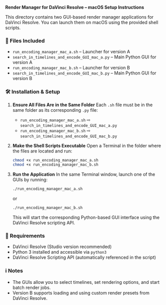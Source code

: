 **Render Manager for DaVinci Resolve – macOS Setup Instructions**

This directory contains two GUI-based render manager applications for DaVinci Resolve. You can launch them on macOS using the provided shell scripts.

### 📁 Files Included

* `run_encoding_manager_mac_a.sh` – Launcher for version A
* `search_in_timelines_and_encode_GUI_mac_a.py` – Main Python GUI for version A
* `run_encoding_manager_mac_b.sh` – Launcher for version B
* `search_in_timelines_and_encode_GUI_mac_b.py` – Main Python GUI for version B

### 🛠️ Installation & Setup

1. **Ensure All Files Are in the Same Folder**
   Each `.sh` file must be in the same folder as its corresponding `.py` file:

   * `run_encoding_manager_mac_a.sh` ⇨ `search_in_timelines_and_encode_GUI_mac_a.py`
   * `run_encoding_manager_mac_b.sh` ⇨ `search_in_timelines_and_encode_GUI_mac_b.py`

2. **Make the Shell Scripts Executable**
   Open a Terminal in the folder where the files are located and run:

   ```bash
   chmod +x run_encoding_manager_mac_a.sh
   chmod +x run_encoding_manager_mac_b.sh
   ```

3. **Run the Application**
   In the same Terminal window, launch one of the GUIs by running:

   ```bash
   ./run_encoding_manager_mac_a.sh
   ```

   or

   ```bash
   ./run_encoding_manager_mac_b.sh
   ```

   This will start the corresponding Python-based GUI interface using the DaVinci Resolve scripting API.

### 🧩 Requirements

* DaVinci Resolve (Studio version recommended)
* Python 3 installed and accessible via `python3`
* DaVinci Resolve Scripting API (automatically referenced in the script)

### ℹ️ Notes

* The GUIs allow you to select timelines, set rendering options, and start batch render jobs.
* Version B supports loading and using custom render presets from DaVinci Resolve.

